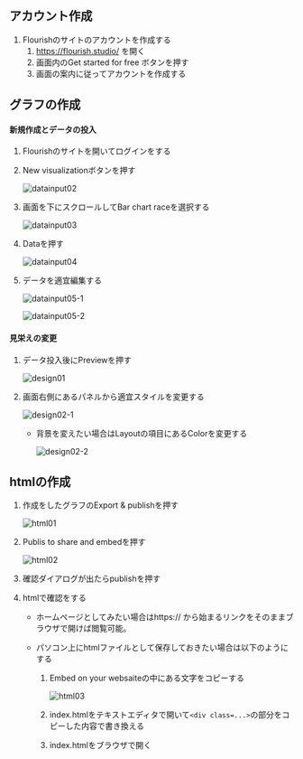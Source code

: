 ## アカウント作成

1. Flourishのサイトのアカウントを作成する
   1. https://flourish.studio/ を開く
   2. 画面内のGet started for free ボタンを押す
   3. 画面の案内に従ってアカウントを作成する



## グラフの作成

#### 新規作成とデータの投入

1. Flourishのサイトを開いてログインをする

2. New visualizationボタンを押す

   ![datainput02](images/datainput02.png)

3. 画面を下にスクロールしてBar chart raceを選択する

   ![datainput03](images/datainput03.png)

4. Dataを押す

   ![datainput04](images/datainput04.png)

5. データを適宜編集する

   ![datainput05-1](images/datainput05-1.png)

   ![datainput05-2](images/datainput05-2.png)



#### 見栄えの変更

1. データ投入後にPreviewを押す

   ![design01](images/design01.png)

2. 画面右側にあるパネルから適宜スタイルを変更する

   ![design02-1](images/design02-1.png)

   - 背景を変えたい場合はLayoutの項目にあるColorを変更する

     ![design02-2](images/design02-2.png)



## htmlの作成

1. 作成をしたグラフのExport & publishを押す

   ![html01](images/html01.png)

2. Publis to share and embedを押す

   ![html02](images/html02.png)

3. 確認ダイアログが出たらpublishを押す

4. htmlで確認をする

   - ホームページとしてみたい場合はhttps:// から始まるリンクをそのままブラウザで開けば閲覧可能。

   - パソコン上にhtmlファイルとして保存しておきたい場合は以下のようにする

     1. Embed on your websaiteの中にある文字をコピーする

        ![html03](images/html03.png)

     2. index.htmlをテキストエディタで開いて`<div class=...>`の部分をコピーした内容で書き換える

     3. index.htmlをブラウザで開く

